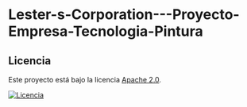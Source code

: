 # Lester-s-Corporation---Proyecto-Empresa-Tecnologia-Pintura











## Licencia  

Este proyecto está bajo la licencia [Apache 2.0](LICENSE).  

[![Licencia](https://img.shields.io/badge/Licencia-Apache%202.0-blue.svg)](LICENSE)
